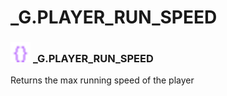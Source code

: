 # _G.PLAYER_RUN_SPEED

### <img src="../../.gitbook/assets/global.png" width="32" height="32" /> **_G**.PLAYER_RUN_SPEED
Returns the max running speed of the player<br>
